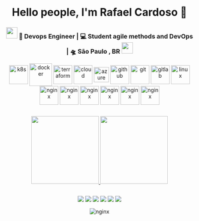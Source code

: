 <div align="center">
   <h1>Hello people, I'm Rafael Cardoso 👋
</div>

<div align="center">
<h3><img src="https://media.giphy.com/media/WUlplcMpOCEmTGBtBW/giphy.gif" width="30"> 🙎 Devops Engineer | 💻 Student agile methods and DevOps  | 🛸 São Paulo , BR <img src="https://media.giphy.com/media/WUlplcMpOCEmTGBtBW/giphy.gif" width="30"></h3>
</div>
  
 
<div align="center">
  <img align="center" alt="k8s" height="50" width="50" src="https://cdn.jsdelivr.net/gh/devicons/devicon/icons/kubernetes/kubernetes-plain.svg">
  <img align="center" alt="docker" height="60" width="60" src="https://cdn.jsdelivr.net/gh/devicons/devicon/icons/docker/docker-original.svg">
  <img align="center" alt="terraform" height="50" width="50" src="https://d12i7q49526cmu.cloudfront.net/media/images/tf-logo-305.original.2e16d0ba.fill-546x416.png">
  <img align="center" alt="cloud" height="50" width="50" src="https://cdn.jsdelivr.net/gh/devicons/devicon/icons/googlecloud/googlecloud-plain.svg">
  <img align="center" alt="azure" height="40" width="40" src="https://cdn.jsdelivr.net/gh/devicons/devicon/icons/azure/azure-original.svg">
  <img align="center" alt="github" height="50" width="50" src="https://cdn.jsdelivr.net/gh/devicons/devicon/icons/github/github-original.svg">
  <img align="center" alt="git" height="50" width="50" src="https://cdn.jsdelivr.net/gh/devicons/devicon/icons/git/git-original.svg">
  <img align="center" alt="gitlab" height="50" width="50" src="https://cdn.jsdelivr.net/gh/devicons/devicon/icons/gitlab/gitlab-original.svg">
  <img align="center" alt="linux" height="50" width="50" src="https://cdn.jsdelivr.net/gh/devicons/devicon/icons/linux/linux-original.svg">
  <img align="center" alt="nginx" height="50" width="50" src="https://cdn.jsdelivr.net/gh/devicons/devicon/icons/apache/apache-original-wordmark.svg">
  <img align="center" alt="nginx" height="50" width="50" src="https://cdn.jsdelivr.net/gh/devicons/devicon/icons/nginx/nginx-original.svg">
  <img align="center" alt="nginx" height="50" width="50" src="https://cdn.jsdelivr.net/gh/devicons/devicon/icons/mysql/mysql-original.svg">
  <img align="center" alt="nginx" height="50" width="50" src="https://cdn.jsdelivr.net/gh/devicons/devicon/icons/postgresql/postgresql-original.svg">
  <img align="center" alt="nginx" height="50" width="50" src="https://cdn.jsdelivr.net/gh/devicons/devicon/icons/php/php-original.svg">
  <img align="center" alt="nginx" height="50" width="50" src="https://cdn.jsdelivr.net/gh/devicons/devicon/icons/javascript/javascript-original.svg">
  
</div>

##

<div align="center">
  <a href="https://github.com/rafaelcardoso94">
  <img height="180em" src="https://github-readme-stats.vercel.app/api?username=rafaelcardoso94&show_icons=true&theme=tokyonight&include_all_commits=true&count_private=true"/>
  <img height="180em" src="https://github-readme-stats.vercel.app/api/top-langs/?username=rafaelcardoso94&layout=compact&langs_count=7&theme=tokyonight"/>
</div>

##
  
  <div align="center"> 
  <a href="https://gitlab.com/rafaelcardoso94" target="_blank"><img src="https://img.shields.io/badge/GitLab-330F63?style=for-the-badge&logo=gitlab&logoColor=white" target="_blank"></a>   
  <a href="https://github.com/rafaelcardoso94" target="_blank"><img src="https://img.shields.io/badge/GitHub-100000?style=for-the-badge&logo=github&logoColor=white" target="_blank"></a>
  <a href = "mailto:rafael_cardoso_silva@hotmail.com"><img src="https://img.shields.io/badge/Microsoft_Outlook-0078D4?style=for-the-badge&logo=microsoft-outlook&logoColor=white" target="_blank"></a>
  <a href="mailto:rafinhacardososilva18@gmail.com" target="_blank"><img src="https://img.shields.io/badge/Gmail-D14836?style=for-the-badge&logo=gmail&logoColor=white" target="_blank"></a>  
  <a href="https://www.linkedin.com/" target="_blank"><img src="https://img.shields.io/badge/-LinkedIn-%230077B5?style=for-the-badge&logo=linkedin&logoColor=white" target="_blank"></a> 
  <a href="https://instagram.com/_rcardoso94" target="_blank"><img src="https://img.shields.io/badge/-Instagram-%23E4405F?style=for-the-badge&logo=instagram&logoColor=white" target="_blank"></a>  
 
</div>


<p align="center">
        <img align="center" alt="nginx"src="https://raw.githubusercontent.com/bornmay/bornmay/Update/svg/Bottom.svg">
</p>
  

